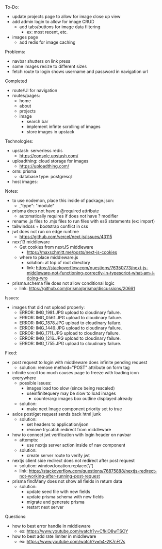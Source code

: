 To-Do:
- update projects page to allow for image close up view
- add admin login to allow for image CRUD 
    - add tabs/buttons for image data filtering
        - ex: most recent, etc.
- images page
    - add redis for image caching

Problems:
- navbar shutters on link press
- some images resize to different sizes
- fetch route to login shows username and password in navigation url


Completed 
- route/UI for navigation
- routes/pages:
    - home
    - about
    - projects
    - image
        - search bar
        - implement infinte scrolling of images 
        - store images in upstack
    

Technologies:
- upstash: serverless redis
    - https://console.upstash.com/
- uploadthing: cloud storage for images
    - https://uploadthing.com/
- orm: prisma
    - database type: postgresql
- host images:

Notes:
- to use nodemon, place this inside of package.json: 
    - ,"type": "module"
- prisma does not have a @required attribute
    - automatically requires if does not have ? modifier
- rename .js files to .mjs files to run files with es6 statements (ex: import)
- tailwindcss + bootstrap conflict in css 
- jwt does not run on edge runtime
    - https://github.com/vercel/next.js/issues/43115
- next13 middleware 
    - Get cookies from nextJS middleware
        - https://maxschmitt.me/posts/next-js-cookies
    - where to place middleware.js
        - solution: at top of root directory
        - link: https://stackoverflow.com/questions/76350773/next-js-middleware-not-functioning-correctly-in-typescript-what-am-i-doing-wro
- prisma.schema file does not allow conditional logic
    - link: https://github.com/prisma/prisma/discussions/20661

Issues:
- images that did not upload properly:
    - ERROR: IMG_1981.JPG upload to cloudinary failure.
    - ERROR: IMG_0561.JPG upload to cloudinary failure.
    - ERROR: IMG_1878.JPG upload to cloudinary failure.
    - ERROR: IMG_1449.JPG upload to cloudinary failure.
    - ERROR: IMG_1711.JPG upload to cloudinary failure.
    - ERROR: IMG_1216.JPG upload to cloudinary failure.
    - ERROR: IMG_1755.JPG upload to cloudinary failure.


Fixed:
- post request to login with middleware does infinite pending request
    - solution: remove method="POST" attribute on form tag
- infinite scroll too much causes page to freeze with loading icon everywhere
    - possible issues:
        - images load too slow (since being rescaled)
        - useinfinitequery may be slow to load images
            - counterarg: images box outline displayed already 
    - solution:
        - make next Image component priority set to true
- axios post/get request sends back html junk  
    - solution: 
        - set headers to application/json
        - remove trycatch redirect from middleware 
- how to connect jwt verification with login header on navbar
    - attempts:
        - use nextjs server action inside of nav component
    - solution:
        - create server route to verify jwt
- nextjs client side redirect does not redirect after post request
    - solution: window.location.replace('/')
    - link: https://stackoverflow.com/questions/76875888/nextjs-redirect-not-working-after-running-post-request
- prisma findMany does not show all fields in return data
    - solution:
        - update seed file with new fields
        - update prisma schema with new fields
        - migrate and generate prisma
        - restart next server

Questions:
- how to best error handle in middleware 
    - ex: https://www.youtube.com/watch?v=CfkiO8wTSOY
- how to best add rate limiter in middleware   
    - ex: https://www.youtube.com/watch?v=h4-2K7nFf7s